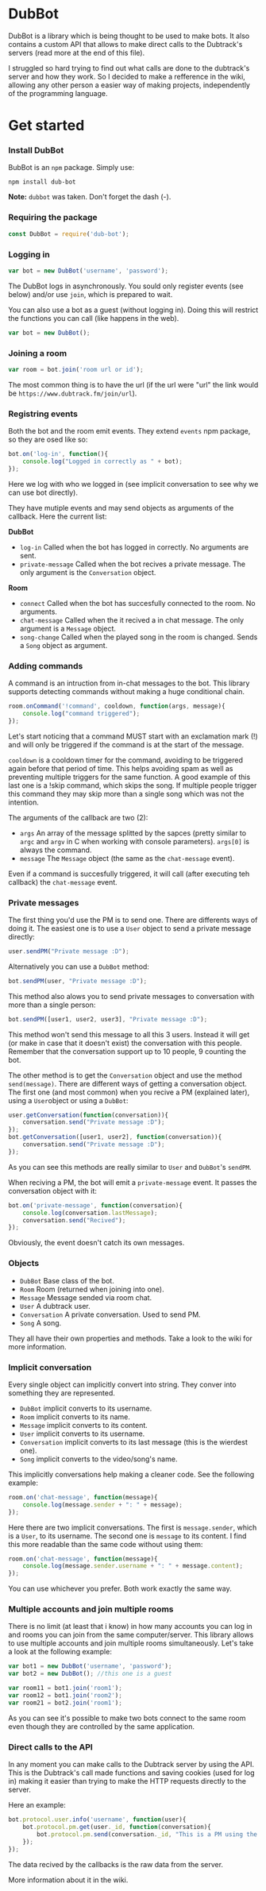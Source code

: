 # DubBot
DubBot is a library which is being thought to be used to make bots. It also contains a custom API that allows to make direct calls to the Dubtrack's servers (read more at the end of this file).

I struggled so hard trying to find out what calls are done to the dubtrack's server and how they work. So I decided to make a refference in the wiki, allowing any other person a easier way of making projects, independently of the programming language.

# Get started

### Install DubBot
BubBot is an `npm` package. Simply use:
```
npm install dub-bot
```
**Note:** `dubbot` was taken. Don't forget the dash (-).

### Requiring the package
```js
const DubBot = require('dub-bot');
```

### Logging in
```js
var bot = new DubBot('username', 'password');
```
The DubBot logs in asynchronously. You sould only register events (see below) and/or use `join`, which is prepared to wait.

You can also use a bot as a guest (without logging in). Doing this will restrict the functions you can call (like happens in the web).
```js
var bot = new DubBot();
```

### Joining a room
```js
var room = bot.join('room url or id');
```
The most common thing is to have the url (if the url were "url" the link would be `https://www.dubtrack.fm/join/url`).


### Registring events
Both the bot and the room emit events. They extend `events` npm package, so they are osed like so:
```js
bot.on('log-in', function(){
	console.log("Logged in correctly as " + bot);
});
```
Here we log with who we logged in (see implicit conversation to see why we can use bot directly).

They have mutiple events and may send objects as arguments of the callback. Here the current list:

**DubBot**
 - `log-in` Called when the bot has logged in correctly. No arguments are sent.
 - `private-message` Called when the bot recives a private message. The only argument is the `Conversation` object.

**Room**
 - `connect` Called when the bot has succesfully connected to the room. No arguments.
 - `chat-message` Called when the it recived a in chat message. The only argument is a `Message` object.
 - `song-change` Called when the played song in the room is changed. Sends a `Song` object as argument.

### Adding commands
A command is an intruction from in-chat messages to the bot. This library supports detecting commands without making a huge conditional chain.
```js
room.onCommand('!command', cooldown, function(args, message){
	console.log("command triggered");
});
```
Let's start noticing that a command MUST start with an exclamation mark (!) and will only be triggered if the command is at the start of the message.

`cooldown` is a cooldown timer for the command, avoiding to be triggered again before that period of time. This helps avoiding spam as well as preventing multiple triggers for the same function. A good example of this last one is a !skip command, which skips the song. If multiple people trigger this command they may skip more than a single song which was not the intention.

The arguments of the callback are two (2):
 - `args` An array of the message splitted by the sapces (pretty similar to `argc` and `argv` in C when working with console parameters). `args[0]` is always the command.
 - `message` The `Message` object (the same as the `chat-message` event).

Even if a command is succesfully triggered, it will call (after executing teh callback) the `chat-message` event.

### Private messages
The first thing you'd use the PM is to send one. There are differents ways of doing it. The easiest one is to use a `User` object to send a private message directly:
```js
user.sendPM("Private message :D");
```
Alternatively you can use a `DubBot` method:
```js
bot.sendPM(user, "Private message :D");
```
This method also alows you to send private messages to conversation with more than a single person:
```js
bot.sendPM([user1, user2, user3], "Private message :D");
```
This method won't send this message to all this 3 users. Instead it will get (or make in case that it doesn't exist) the conversation with this people. Remember that the conversation support up to 10 people, 9 counting the bot.

The other method is to get the `Conversation` object and use the method `send(message)`. There are different ways of getting a conversation object. The first one (and most common) when you recive a PM (explained later), using a `User`object or using a `DubBot`:
```js
user.getConversation(function(conversation)){
	conversation.send("Private message :D");
});
bot.getConversation([user1, user2], function(conversation)){
	conversation.send("Private message :D");
});
```
As you can see this methods are really similar to `User` and `DubBot`'s `sendPM`.

When reciving a PM, the bot will emit a `private-message` event. It passes the conversation object with it:
```js
bot.on('private-message', function(conversation){
	console.log(conversation.lastMessage);
	conversation.send("Recived");
});
```
Obviously, the event doesn't catch its own messages.

### Objects
 - `DubBot` Base class of the bot.
 - `Room` Room (returned when joining into one).
 - `Message` Message sended via room chat.
 - `User` A dubtrack user.
 - `Conversation` A private conversation. Used to send PM.
 - `Song` A song.

They all have their own properties and methods. Take a look to the wiki for more information.

### Implicit conversation
Every single object can implicitly convert into string. They conver into something they are represented.
 - `DubBot` implicit converts to its username.
 - `Room` implicit converts to its name.
 - `Message` implicit converts to its content.
 - `User` implicit converts to its username.
 - `Conversation` implicit converts to its last message (this is the wierdest one).
 - `Song` implicit converts to the video/song's name.

This implicitly conversations help making a cleaner code. See the following example:
```js
room.on('chat-message', function(message){
	console.log(message.sender + ": " + message);
});
```
Here there are two implicit conversations. The first is `message.sender`, which is a `User`, to its username. The second one is `message` to its content. I find this more readable than the same code without using them:
```js
room.on('chat-message', function(message){
	console.log(message.sender.username + ": " + message.content);
});
```
You can use whichever you prefer. Both work exactly the same way.

### Multiple accounts and join multiple rooms
There is no limit (at least that i know) in how many accounts you can log in and rooms you can join from the same computer/server. This library allows to use multiple accounts and join multiple rooms simultaneously. Let's take a look at the following example:
```js
var bot1 = new DubBot('username', 'password');
var bot2 = new DubBot(); //this one is a guest

var room11 = bot1.join('room1');
var room12 = bot1.join('room2');
var room21 = bot2.join('room1');
```
As you can see it's possible to make two bots connect to the same room even though they are controlled by the same application.

### Direct calls to the API
In any moment you can make calls to the Dubtrack server by using the API. This is the Dubtrack's call made functions and saving cookies (used for log in) making it easier than trying to make the HTTP requests directly to the server.

Here an example:
```js
bot.protocol.user.info('username', function(user){
	bot.protocol.pm.get(user._id, function(conversation){
		bot.protocol.pm.send(conversation._id, "This is a PM using the API.");
	});
});
```
The data recived by the callbacks is the raw data from the server.

More information about it in the wiki.
